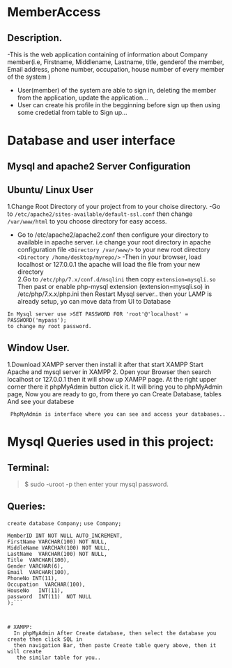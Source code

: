 # MemberAccess
## Description.
-This is the web application containing of information about Company member(i.e, Firstname, 
  Middlename, Lastname, title, genderof the member, Email address, phone number, occupation, 
  house number of every member of the system )
- User(member) of the system are able to sign in, deleting the member from the application, update
 the application...
- User can create his profile in the begginning before sign up then using some credetial from table to Sign up...


# Database and user interface
## Mysql and apache2 Server Configuration
## Ubuntu/ Linux User
   1.Change Root Directory of your project from  to your choise directory.
   -Go to `/etc/apache2/sites-available/default-ssl.conf` then change `/var/www/html` to you
   choose directory for easy access.
   - Go to /etc/apache2/apache2.conf then configure your directory to available in apache server.
    i.e change your root directory in apache configuration file 
    `<Directory /var/www/>` to your new root directory `<Directory /home/desktop/myrepo/>`
    -Then in your browser, load localhost or 127.0.0.1 the apache will load the file from your new directory     
2.Go to `/etc/php/7.x/conf.d/msqlini` then copy `extension=mysqli.so`
  Then past or enable php-mysql extension (extension=mysqli.so) in /etc/php/7.x.x/php.ini
   then Restart Mysql server..
   then your LAMP is already setup, yo can move data from UI to Database
   ```Tip:
   In Mysql server use >SET PASSWORD FOR 'root'@'localhost' = PASSWORD('mypass'); 
   to change my root password.
   ```


## Window User.
1.Download XAMPP server then install it after that start XAMPP 
  Start Apache and mysql server in XAMPP
2. Open your Browser then search localhost or 127.0.0.1 then it will show up XAMPP page. At the right upper     corner there it phpMyAdmin button click it. It will bring you to phpMyAdmin page, Now you are    ready to    go, from there yo can Create Database, tables And see your databese

```Note:
 PhpMyAdmin is interface where you can see and access your databases.. 
 ```      


# Mysql Queries used in this project:
## Terminal:
>$ sudo -uroot -p  then enter your mysql password.
 
## Queries:
 `create database Company;`
 `use Company;`
 ``` create table Member (
MemberID INT NOT NULL AUTO_INCREMENT,
FirstName VARCHAR(100) NOT NULL,
MiddleName VARCHAR(100) NOT NULL,
LastName  VARCHAR(100) NOT NULL,
Title  VARCHAR(100),
Gender VARCHAR(6),
Email  VARCHAR(100),
PhoneNo INT(11),
Occupation  VARCHAR(100),
HouseNo   INT(11),
password  INT(11)  NOT NULL
);```



# XAMPP:
   In phpMyAdmin After Create database, then select the database you create then click SQL in 
   then navigation Bar, then paste Create table query above, then it will create
    the similar table for you..
